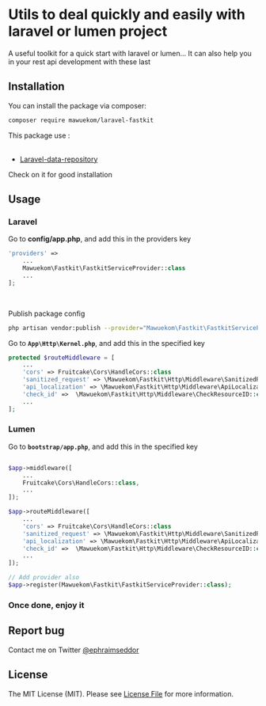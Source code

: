 # Utils to deal quickly and easily with laravel or lumen project

A useful toolkit for a quick start with laravel or lumen...
It can also help you in your rest api development with these last

## Installation

You can install the package via composer:

```bash
composer require mawuekom/laravel-fastkit
```

This package use : <br/> <br/>

 - [Laravel-data-repository](https://packagist.org/packages/mawuekom/laravel-data-repository)

 Check on it for good installation

## Usage

### Laravel <br/>

Go to **config/app.php**, and add this in the providers key

```php
'providers' =>
    ...
    Mawuekom\Fastkit\FastkitServiceProvider::class
    ...
];
```
<br/>

Publish package config

```bash
php artisan vendor:publish --provider="Mawuekom\Fastkit\FastkitServiceProvider"
```

Go to **`App\Http\Kernel.php`**, and add this in the specified key

```php
protected $routeMiddleware = [
    ...
    'cors' => Fruitcake\Cors\HandleCors::class
    'sanitized_request' => \Mawuekom\Fastkit\Http\Middleware\SanitizedRequest::class,
    'api_localization' => \Mawuekom\Fastkit\Http\Middleware\ApiLocalization::class,
    'check_id' =>  \Mawuekom\Fastkit\Http\Middleware\CheckResourceID::class
    ...
];
```

### Lumen <br/>

Go to **`bootstrap/app.php`**, and add this in the specified key

```php

$app->middleware([
    ...
    Fruitcake\Cors\HandleCors::class,
    ...
]);

$app->routeMiddleware([
    ...
    'cors' => Fruitcake\Cors\HandleCors::class
    'sanitized_request' => \Mawuekom\Fastkit\Http\Middleware\SanitizedRequest::class,
    'api_localization' => \Mawuekom\Fastkit\Http\Middleware\ApiLocalization::class,
    'check_id' =>  \Mawuekom\Fastkit\Http\Middleware\CheckResourceID::class
    ...
]);

// Add provider also
$app->register(Mawuekom\Fastkit\FastkitServiceProvider::class);

```

### Once done, enjoy it

## Report bug
Contact me on Twitter [@ephraimseddor](https://twitter.com/ephraimseddor)

## License

The MIT License (MIT). Please see [License File](LICENSE.md) for more information.

